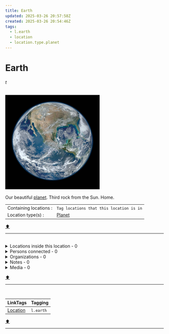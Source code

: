 ```yaml
---
title: Earth
updated: 2025-03-26 20:57:58Z
created: 2025-03-26 20:54:46Z
tags:
  - l.earth
  - location
  - location.type.planet
---
```


# Earth 
###### t
![earth_small.png](../_resources/earth_small.png)

Our beautiful [planet](../1.Mind/Planet.md). Third rock from the Sun. Home.


| | |
|---|---|
| Containing locations :| `Tag locations that this location is in` |
| Location type(s) :| [Planet](../1.Mind/Planet.md) |
[⬆️](#t)
***
<br>



<!-- note-overview-plugin
search: tag:location tag:l.earth
fields: title
alias: title AS Location
sort: title ASC
details:
  open: false
  summary: Locations inside this location - {{count}}
-->
<details close>
<summary>Locations inside this location - 0</summary>

| Location |
| --- |
</details>
<!--endoverview-->

<!-- note-overview-plugin
search: tag:person tag:l.earth
fields: title
alias: title AS Person
sort: title ASC
details:
  open: false
  summary: Persons connected - {{count}}
-->
<details close>
<summary>Persons connected - 0</summary>

| Person |
| --- |
</details>
<!--endoverview-->

<!-- note-overview-plugin
search: tag:organization tag:l.earth
fields: title
alias: title AS Organization
sort: title ASC
details:
  open: false
  summary: Organizations - {{count}}
-->
<details close>
<summary>Organizations - 0</summary>

| Organization |
| --- |
</details>
<!--endoverview-->

<!-- note-overview-plugin
search: type:note -tag:person -tag:organization -tag:location -tag:media tag:l.earth
fields: title
alias: title AS Note
sort: title ASC
details:
  open: false
  summary: Notes - {{count}}
-->
<details close>
<summary>Notes - 0</summary>

| Note |
| --- |
</details>
<!--endoverview-->

<!-- note-overview-plugin
search: tag:media tag:l.earth
fields: title
alias: title AS Media
sort: title ASC
details:
  open: false
  summary: Media - {{count}}
-->
<details close>
<summary>Media - 0</summary>

| Media |
| --- |
</details>
<!--endoverview-->

[⬆️](#t)
***
<br>



| LinkTags | Tagging |
|-|-|
| [Location](../1.Mind/Location.md) | `l.earth` |
[⬆️](#t)
***
<br>